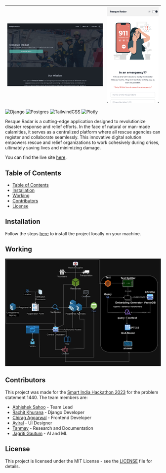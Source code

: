 | ![Thumbnail](assets/images/thumbnail.png) | ![Logo](assets/images/thumbnail_portrait.png) |
| :---: | :---: |

![Django](https://img.shields.io/badge/django-%23092E20.svg?style=for-the-badge&logo=django&logoColor=white) ![Postgres](https://img.shields.io/badge/postgres-%23316192.svg?style=for-the-badge&logo=postgresql&logoColor=white) ![TailwindCSS](https://img.shields.io/badge/tailwindcss-%2338B2AC.svg?style=for-the-badge&logo=tailwind-css&logoColor=white) ![Plotly](https://img.shields.io/badge/Plotly-%233F4F75.svg?style=for-the-badge&logo=plotly&logoColor=white)


Resque Radar is a cutting-edge application designed to revolutionize disaster response and relief efforts. In the face of natural or man-made calamities, it serves as a centralized platform where all rescue agencies can register and collaborate seamlessly. This innovative digital solution empowers rescue and relief organizations to work cohesively during crises, ultimately saving lives and minimizing damage.

You can find the live site <a href="https://rescueradar.azurewebsites.net/" target="_blank">here</a>.

## Table of Contents

- [Table of Contents](#table-of-contents)
- [Installation](#installation)
- [Working](#working)
- [Contributors](#contributors)
- [License](#license)

## Installation

Follow the steps [here](docs/installation.md) to install the project locally on your machine.

## Working

![Working](assets/images/flow-diagram.jpeg)

## Contributors

This project was made for the [Smart India Hackathon 2023](https://www.sih.gov.in/) for the problem statement 1440. The team members are:

- [Abhishek Sahoo](https://github.com/abhisek-1221) - Team Lead
- [Rachit Khurana](https://github.com/notnotrachit) - Django Developer
- [Chirag Aggarwal](https://github.com/ChiragAgg5k) - Frontend Developer
- [Aviral](https://github.com/PlasmicZ) - UI Designer
- [Tanmay](https://github.com/JagritiGautam793) - Research and Documentation
- [Jagriti Gautum](https://github.com/TanmayChachra) - AI and ML

## License

This project is licensed under the MIT License - see the [LICENSE](/LICENSE.md) file for details.